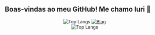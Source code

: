 ## Boas-vindas ao meu GitHub! Me chamo Iuri 🦇 

<div align="center">
  <img src="https://github-readme-stats.vercel.app/api/top-langs/?username=Drakhull&layout=compact" alt="Top Langs" />
  <a href="https://www.linkedin.com/in/iuri-viana-3baa97283/">
    <img src="https://img.shields.io/badge/LinkedIn-0077B5?style=for-the-badge&logo=linkedin&logoColor=white" alt="Blog" />
  </a>
</div>


<div align="center">
  <img src="https://github-readme-stats.vercel.app/api/top-langs/?username=Drakhull&layout=compact" alt="Top Langs" />
</div>

<!--
**Drakhull/Drakhull** is a ✨ _special_ ✨ repository because its `README.md` (this file) appears on your GitHub profile.

Here are some ideas to get you started:

- 🔭 I’m currently working on ...
- 🌱 I’m currently learning ...
- 👯 I’m looking to collaborate on ...
- 🤔 I’m looking for help with ...
- 💬 Ask me about ...
- 📫 How to reach me: ...
- 😄 Pronouns: ...
- ⚡ Fun fact: ...
-->
